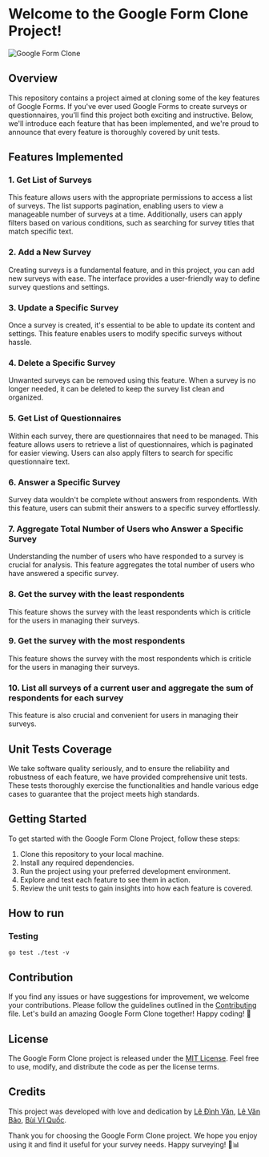 # Welcome to the Google Form Clone Project!

![Google Form Clone](https://form-publisher.com/blog/content/images/2022/08/How-to-Make-a-Survey-in-Google-Forms.png)

## Overview

This repository contains a project aimed at cloning some of the key features of Google Forms. If you've ever used Google Forms to create surveys or questionnaires, you'll find this project both exciting and instructive. Below, we'll introduce each feature that has been implemented, and we're proud to announce that every feature is thoroughly covered by unit tests.

## Features Implemented

### 1. Get List of Surveys

This feature allows users with the appropriate permissions to access a list of surveys. The list supports pagination, enabling users to view a manageable number of surveys at a time. Additionally, users can apply filters based on various conditions, such as searching for survey titles that match specific text.

### 2. Add a New Survey

Creating surveys is a fundamental feature, and in this project, you can add new surveys with ease. The interface provides a user-friendly way to define survey questions and settings.

### 3. Update a Specific Survey

Once a survey is created, it's essential to be able to update its content and settings. This feature enables users to modify specific surveys without hassle.

### 4. Delete a Specific Survey

Unwanted surveys can be removed using this feature. When a survey is no longer needed, it can be deleted to keep the survey list clean and organized.

### 5. Get List of Questionnaires

Within each survey, there are questionnaires that need to be managed. This feature allows users to retrieve a list of questionnaires, which is paginated for easier viewing. Users can also apply filters to search for specific questionnaire text.

### 6. Answer a Specific Survey

Survey data wouldn't be complete without answers from respondents. With this feature, users can submit their answers to a specific survey effortlessly.

### 7. Aggregate Total Number of Users who Answer a Specific Survey

Understanding the number of users who have responded to a survey is crucial for analysis. This feature aggregates the total number of users who have answered a specific survey.

### 8. Get the survey with the least respondents

This feature shows the survey with the least respondents which is criticle for the users in managing their surveys.

### 9. Get the survey with the most respondents

This feature shows the survey with the most respondents which is criticle for the users in managing their surveys.

### 10. List all surveys of a current user and aggregate the sum of respondents for each survey

This feature is also crucial and convenient for users in managing their surveys.

## Unit Tests Coverage

We take software quality seriously, and to ensure the reliability and robustness of each feature, we have provided comprehensive unit tests. These tests thoroughly exercise the functionalities and handle various edge cases to guarantee that the project meets high standards.

## Getting Started

To get started with the Google Form Clone Project, follow these steps:

1. Clone this repository to your local machine.
2. Install any required dependencies.
3. Run the project using your preferred development environment.
4. Explore and test each feature to see them in action.
5. Review the unit tests to gain insights into how each feature is covered.

## How to run

### Testing

`go test ./test -v`

## Contribution

If you find any issues or have suggestions for improvement, we welcome your contributions. Please follow the guidelines outlined in the [Contributing](CONTRIBUTING.md) file.
Let's build an amazing Google Form Clone together! Happy coding! 🚀

## License

The Google Form Clone project is released under the [MIT License](https://opensource.org/licenses/MIT). Feel free to use, modify, and distribute the code as per the license terms.

## Credits

This project was developed with love and dedication by [Lê Đình Văn](https://github.com/VanLeDinh96), [Lê Văn Bảo](https://github.com/yuri7030), [Bùi Vĩ Quốc](https://github.com/bvquoc/).

Thank you for choosing the Google Form Clone project. We hope you enjoy using it and find it useful for your survey needs. Happy surveying! 📝📊
